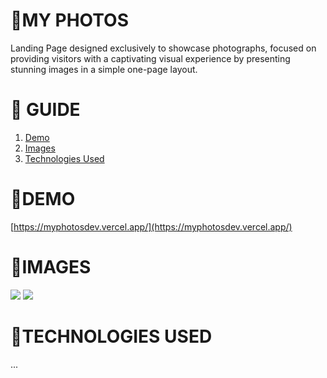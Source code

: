 # **📂MY PHOTOS**

Landing Page designed exclusively to showcase photographs, focused on providing visitors with a captivating visual experience by presenting stunning images in a simple one-page layout.

# **📑 GUIDE**

<ol>
     <li><a href="#demo">Demo</a></li>
     <li><a href="#images">Images</a></li>
     <li><a href="#technologies-used">Technologies Used</a></li>
</ol>

# **🚀DEMO**

[https://myphotosdev.vercel.app/](https://myphotosdev.vercel.app/)

# **📸IMAGES**

![](https://res.cloudinary.com/dos3i5jqy/image/upload/v1686962504/layers/myphotos/my-photos1_icw9dp.jpg)
![](https://res.cloudinary.com/dos3i5jqy/image/upload/v1686962502/layers/myphotos/my-photos2_c0ujou.jpg)

# **💬TECHNOLOGIES USED**

...

